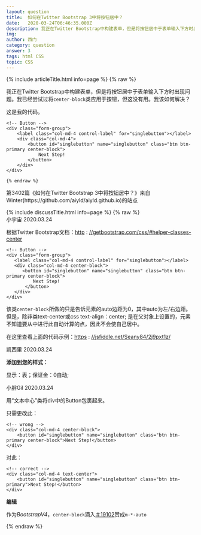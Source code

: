 ```yaml
---
layout: question
title:  如何在Twitter Bootstrap 3中将按钮居中？
date:   2020-03-24T06:46:35.000Z
description: 我正在Twitter Bootstrap中构建表单，但是将按钮居中于表单输入下方时出现问题。我已经尝试过将center-block类应用于按钮，但这没有用...
img: 
author: 西门
category: question
answer: 3
tags: html CSS
topic: CSS
---
```

<div class="article-root">
  <div class="article">
    {% include articleTitle.html info=page %}
    {% raw %}
    <div class="article-content"><p><font style="vertical-align: inherit;"><font style="vertical-align: inherit;">我正在Twitter Bootstrap中构建表单，但是将按钮居中于表单输入下方时出现问题。</font><font style="vertical-align: inherit;">我已经尝试过将</font></font><code>center-block</code><font style="vertical-align: inherit;"><font style="vertical-align: inherit;">类应用于按钮，但这没有用。</font><font style="vertical-align: inherit;">我该如何解决？</font></font></p>

<p><font style="vertical-align: inherit;"><font style="vertical-align: inherit;">这是我的代码。</font></font></p>

<pre><code>&lt;!-- Button --&gt;<font></font>
&lt;div class="form-group"&gt;<font></font>
    &lt;label class="col-md-4 control-label" for="singlebutton"&gt;&lt;/label&gt;<font></font>
    &lt;div class="col-md-4"&gt;<font></font>
        &lt;button id="singlebutton" name="singlebutton" class="btn btn-primary center-block"&gt;<font></font>
            Next Step!<font></font>
        &lt;/button&gt;<font></font>
    &lt;/div&gt;<font></font>
&lt;/div&gt;<font></font>
</code></pre></div>
    {% endraw %}
  </div>
  <p class="winter_mark">第3402篇《如何在Twitter Bootstrap 3中将按钮居中？》来自Winter(https://github.com/aiyld/aiyld.github.io)的站点</p>
  <div class="discuss-wrapper">
    {% include discussTitle.html info=page %}
    {% raw %}
    <div class="discuss-list">
    <div class="discuss-item">
        <div class="discuss-parent">
          <div class="discuss-meta">
            <span class="discuss-user">小宇宙</span>
            <span class="discuss-time">2020.03.24</span>
          </div>
          <div class="discuss-comment"><p><font style="vertical-align: inherit;"><font style="vertical-align: inherit;">根据Twitter Bootstrap文档：</font><a href="http://getbootstrap.com/css/#helper-classes-center" rel="noreferrer"><font style="vertical-align: inherit;">http</font></a><font style="vertical-align: inherit;"> : </font></font><a href="http://getbootstrap.com/css/#helper-classes-center" rel="noreferrer"><font style="vertical-align: inherit;"><font style="vertical-align: inherit;">//getbootstrap.com/css/#helper-classes-center</font></font></a></p>

<pre><code>&lt;!-- Button --&gt;<font></font>
&lt;div class="form-group"&gt;<font></font>
   &lt;label class="col-md-4 control-label" for="singlebutton"&gt;&lt;/label&gt;<font></font>
   &lt;div class="col-md-4 center-block"&gt;<font></font>
      &lt;button id="singlebutton" name="singlebutton" class="btn btn-primary center-block"&gt;<font></font>
          Next Step!<font></font>
       &lt;/button&gt;<font></font>
   &lt;/div&gt;  <font></font>
&lt;/div&gt;<font></font>
</code></pre>

<p><font style="vertical-align: inherit;"><font style="vertical-align: inherit;">该类</font></font><code>center-block</code><font style="vertical-align: inherit;"><font style="vertical-align: inherit;">所做的只是告诉元素的auto边距为0，其中auto为左/右边距。</font><font style="vertical-align: inherit;">但是，除非类text-center或css text-align：center; </font><font style="vertical-align: inherit;">是在父对象上设置的，元素不知道要从中进行此自动计算的点，因此不会使自己居中。</font></font></p>

<p><font style="vertical-align: inherit;"><font style="vertical-align: inherit;">在这里查看上面的代码示例：</font><a href="https://jsfiddle.net/Seany84/2j9pxt1z/" rel="noreferrer"><font style="vertical-align: inherit;">https</font></a><font style="vertical-align: inherit;"> : </font></font><a href="https://jsfiddle.net/Seany84/2j9pxt1z/" rel="noreferrer"><font style="vertical-align: inherit;"><font style="vertical-align: inherit;">//jsfiddle.net/Seany84/2j9pxt1z/</font></font></a></p></div>
        </div></div><div class="discuss-item">
        <div class="discuss-parent">
          <div class="discuss-meta">
            <span class="discuss-user">凯西里</span>
            <span class="discuss-time">2020.03.24</span>
          </div>
          <div class="discuss-comment"><p><strong><font style="vertical-align: inherit;"><font style="vertical-align: inherit;">添加到您的样式：</font></font></strong></p>

<p><font style="vertical-align: inherit;"><font style="vertical-align: inherit;">显示：表；</font><font style="vertical-align: inherit;">保证金：0自动;</font></font></p></div>
        </div></div><div class="discuss-item">
        <div class="discuss-parent">
          <div class="discuss-meta">
            <span class="discuss-user">小胖Gil</span>
            <span class="discuss-time">2020.03.24</span>
          </div>
          <div class="discuss-comment"><p><font style="vertical-align: inherit;"><font style="vertical-align: inherit;">用“文本中心”类将div中的Button包裹起来。</font></font></p>

<p><font style="vertical-align: inherit;"><font style="vertical-align: inherit;">只需更改此：</font></font></p>

<pre><code>&lt;!-- wrong --&gt;<font></font>
&lt;div class="col-md-4 center-block"&gt;<font></font>
    &lt;button id="singlebutton" name="singlebutton" class="btn btn-primary center-block"&gt;Next Step!&lt;/button&gt;<font></font>
&lt;/div&gt;<font></font>
</code></pre>

<p><font style="vertical-align: inherit;"><font style="vertical-align: inherit;">对此： </font></font></p>

<pre><code>&lt;!-- correct --&gt;<font></font>
&lt;div class="col-md-4 text-center"&gt; <font></font>
    &lt;button id="singlebutton" name="singlebutton" class="btn btn-primary"&gt;Next Step!&lt;/button&gt; <font></font>
&lt;/div&gt;<font></font>
</code></pre>

<p><strong><font style="vertical-align: inherit;"><font style="vertical-align: inherit;">编辑</font></font></strong></p>

<p><font style="vertical-align: inherit;"><font style="vertical-align: inherit;">作为</font></font><em><font style="vertical-align: inherit;"><font style="vertical-align: inherit;">BootstrapV4</font></font></em><font style="vertical-align: inherit;"><font style="vertical-align: inherit;">，</font></font><code>center-block</code><font style="vertical-align: inherit;"><font style="vertical-align: inherit;">滴入</font></font><a href="https://github.com/twbs/bootstrap/pull/19102" rel="noreferrer" title="＃19102"><font style="vertical-align: inherit;"><font style="vertical-align: inherit;">＃19102</font></font></a><font style="vertical-align: inherit;"><font style="vertical-align: inherit;">赞成</font></font><code>m-*-auto</code></p></div>
        </div></div>
    </div>
    {% endraw %}
  </div>
<div>

